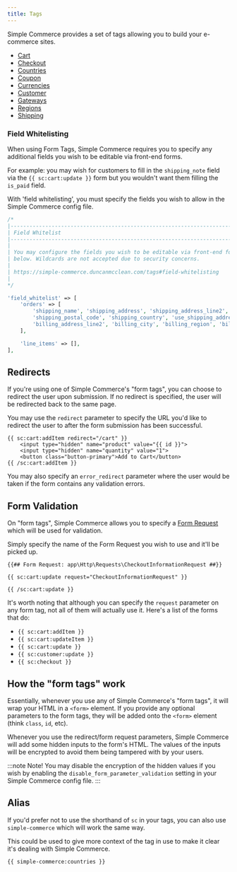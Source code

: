 ```yaml
---
title: Tags
---
```


Simple Commerce provides a set of tags allowing you to build your e-commerce sites.

-   [Cart](/tags/cart)
-   [Checkout](/tags/checkout)
-   [Countries](/tags/countries)
-   [Coupon](/tags/coupon)
-   [Currencies](/tags/currencies)
-   [Customer](/tags/customer)
-   [Gateways](/tags/gateways)
-   [Regions](/tags/regions)
-   [Shipping](/tags/shipping)

### Field Whitelisting

When using Form Tags, Simple Commerce requires you to specify any additional fields you wish to be editable via front-end forms.

For example: you may wish for customers to fill in the `shipping_note` field via the `{{ sc:cart:update }}` form but you wouldn't want them filling the `is_paid` field.

With 'field whitelisting', you must specify the fields you wish to allow in the Simple Commerce config file.

```php
/*
|--------------------------------------------------------------------------
| Field Whitelist
|--------------------------------------------------------------------------
|
| You may configure the fields you wish to be editable via front-end forms
| below. Wildcards are not accepted due to security concerns.
|
| https://simple-commerce.duncanmcclean.com/tags#field-whitelisting
|
*/

'field_whitelist' => [
    'orders' => [
        'shipping_name', 'shipping_address', 'shipping_address_line2', 'shipping_city', 'shipping_region',
        'shipping_postal_code', 'shipping_country', 'use_shipping_address_for_billing', 'billing_name', 'billing_address',
        'billing_address_line2', 'billing_city', 'billing_region', 'billing_postal_code', 'billing_country',
    ],

    'line_items' => [],
],
```

## Redirects

If you're using one of Simple Commerce's "form tags", you can choose to redirect the user upon submission. If no redirect is specified, the user will be redirected back to the same page.

You may use the `redirect` parameter to specify the URL you'd like to redirect the user to after the form submission has been successful.

```antlers
{{ sc:cart:addItem redirect="/cart" }}
    <input type="hidden" name="product" value="{{ id }}">
    <input type="hidden" name="quantity" value="1">
    <button class="button-primary">Add to Cart</button>
{{ /sc:cart:addItem }}
```

You may also specify an `error_redirect` parameter where the user would be taken if the form contains any validation errors.

## Form Validation

On "form tags", Simple Commerce allows you to specify a [Form Request](https://laravel.com/docs/master/validation#creating-form-requests) which will be used for validation.

Simply specify the name of the Form Request you wish to use and it'll be picked up.

```antlers
{{## Form Request: app\Http\Requests\CheckoutInformationRequest ##}}

{{ sc:cart:update request="CheckoutInformationRequest" }}

{{ /sc:cart:update }}
```

It's worth noting that although you can specify the `request` parameter on any form tag, not all of them will actually use it. Here's a list of the forms that do:

-   `{{ sc:cart:addItem }}`
-   `{{ sc:cart:updateItem }}`
-   `{{ sc:cart:update }}`
-   `{{ sc:customer:update }}`
-   `{{ sc:checkout }}`

## How the "form tags" work

Essentially, whenever you use any of Simple Commerce's "form tags", it will wrap your HTML in a `<form>` element. If you provide any optional parameters to the form tags, they will be added onto the `<form>` element (think `class`, `id`, etc).

Whenever you use the redirect/form request parameters, Simple Commerce will add some hidden inputs to the form's HTML. The values of the inputs will be encrypted to avoid them being tampered with by your users.

:::note Note!
You may disable the encryption of the hidden values if you wish by enabling the `disable_form_parameter_validation` setting in your Simple Commerce config file.
:::

## Alias

If you'd prefer not to use the shorthand of `sc` in your tags, you can also use `simple-commerce` which will work the same way.

This could be used to give more context of the tag in use to make it clear it's dealing with Simple Commerce.

```antlers
{{ simple-commerce:countries }}
```

